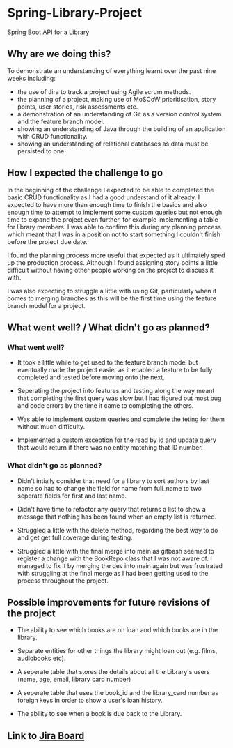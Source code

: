# Spring-Library-Project
Spring Boot API for a Library

## Why are we doing this?
To demonstrate an understanding of everything learnt over the past nine weeks including:
- the use of Jira to track a project using Agile scrum methods.
- the planning of a project, making use of MoSCoW prioritisation, story points, user stories, risk assessments etc.
- a demonstration of an understanding of Git as a version control system and the feature branch model.
- showing an understanding of Java through the building of an application with CRUD functionality.
- showing an understanding of relational databases as data must be persisted to one.

## How I expected the challenge to go
In the beginning of the challenge I expected to be able to completed the basic CRUD functionality as I had a good understand of it already. I expected to have more than enough time to finish the basics and also enough time to attempt to implement some custom queries but not enough time to expand the project even further, for example implementing a table for library members. I was able to confirm this during my planning process which meant that I was in a position not to start something I couldn't finish before the project due date.

I found the planning process more useful that expected as it ultimately sped up the production process. Although I found assigning story points a little difficult without having other people working on the project to discuss it with. 

I was also expecting to struggle a little with using Git, particularly when it comes to merging branches as this will be the first time using the feature branch model for a project.

## What went well? / What didn't go as planned?
### What went well?
- It took a little while to get used to the feature branch model but eventually made the project easier as it enabled a feature to be fully completed and tested before moving onto the next.

- Seperating the project into features and testing along the way meant that completing the first query was slow but I had figured out most bug and code errors by the time it came to completing the others.

- Was able to implement custom queries and complete the teting for them without much difficulty.

- Implemented a custom exception for the read by id and update query that would return if there was no entity matching that ID number.

### What didn't go as planned?

- Didn't intially consider that need for a library to sort authors by last name so had to change the field for name from full_name to two seperate fields for first and last name.

- Didn't have time to refactor any query that returns a list to show a message that nothing has been found when an empty list is returned.

- Struggled a little with the delete method, regarding the best way to do and get get full coverage during testing.

- Struggled a little with the final merge into main as gitbash seemed to register a change with the BookRepo class that I was not aware of. I managed to fix it by merging the dev into main again but was frustrated with struggling at the final merge as I had been getting used to the process throughout the project.

## Possible improvements for future revisions of the project

- The ability to see which books are on loan and which books are in the library.

- Separate entities for other things the library might loan out (e.g. films, audiobooks etc).

- A seperate table that stores the details about all the Library's users (name, age, email, library card number)

- A seperate table that uses the book_id and the library_card number as foreign keys in order to show a user's loan history.

- The ability to see when a book is due back to the Library.

## Link to [Jira Board](https://lydiamariastephenson.atlassian.net/jira/software/projects/SLP/boards/6/roadmap)